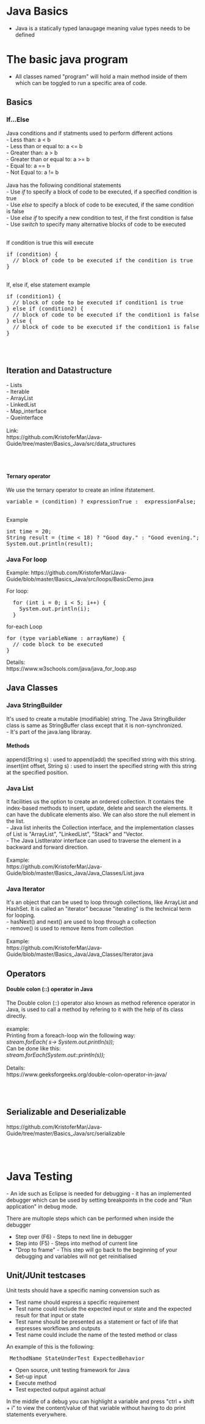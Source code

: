 <h1>Java Basics</h1>

- Java is a statically typed lanaugage meaning value types needs to be defined

<h1>The basic java program</h1>

- All classes named "program" will hold a main method inside of them which can be toggled to run a specific area of code.

<!-- Java Basics -->
<h2>Basics</h2>

<h3>If...Else</h3>
Java conditions and if statments used to perform different actions<br>
- Less than: a < b <br>
- Less than or equal to: a <= b <br>
- Greater than: a > b <br>
- Greater than or equal to: a >= b <br>
- Equal to: a == b <br>
- Not Equal to: a != b <br>

<br>
Java has the following conditional statements<br>
- Use <i>if</i> to specify a block of code to be executed, if a specified condition is true <br>
- Use <i>else</i> to specify a block of code to be executed, if the same condition is false <br>
- Use <i>else if</i> to specify a new condition to test, if the first condition is false <br>
- Use <i>switch</i> to specify many alternative blocks of code to be executed <br>
<br>

If condition is true this will execute <br>
<pre>
if (condition) {
  // block of code to be executed if the condition is true
}
</pre>

<br>
If, else if, else statement example <br>
<pre>
if (condition1) {
  // block of code to be executed if condition1 is true
} else if (condition2) {
  // block of code to be executed if the condition1 is false and condition2 is true
} else {
  // block of code to be executed if the condition1 is false and condition2 is false
}
</pre>


<br><br>
<h2>Iteration and Datastructure</h2>
- Lists <br>
- Iterable <br>
- ArrayList <br>
- LinkedList <br>
- Map_interface <br>
- Queinterface <br>
<br>
Link: <br>
https://github.com/KristoferMar/Java-Guide/tree/master/Basics_Java/src/data_structures <br>

<br><br>
<h4>Ternary operator</h4>
We use the ternary operator to create an inline ifstatement. <br>
<pre>
variable = (condition) ? expressionTrue :  expressionFalse;
</pre><br>
Example<br>
<pre>
int time = 20;
String result = (time < 18) ? "Good day." : "Good evening.";
System.out.println(result);
</pre>





<h3>Java For loop</h3>
Example:
https://github.com/KristoferMar/Java-Guide/blob/master/Basics_Java/src/loops/BasicDemo.java

For loop: <br>
<pre>
  for (int i = 0; i < 5; i++) {
    System.out.println(i);
  }
</pre>
<p>for-each Loop</p>
<pre>
for (type variableName : arrayName) {
  // code block to be executed
}
</pre>
Details: <br>
https://www.w3schools.com/java/java_for_loop.asp


<!-- Java Classes -->
<h2>Java Classes</h2>
<h3>Java StringBuilder</h3>
It's used to create a mutable (modifiable) string. The Java StringBuilder class is same as StringBuffer class except that it is non-synchronized. <br>
- It's part of the java.lang libraray. <br>
<h4>Methods</h4>
append(String s)             : used to append(add) the specified string with this string. <br>
insert(int offset, String s) : used to insert the specified string with this string at the specified position. <br>

<h3>Java List</h3>
 It facilities us the option to create an ordered collection. It contains the index-based methods to insert, update, delete and search the elements. It can have the dublicate elements also. We can also store the null element in the list. <br>
- Java list inherits the Collection interface, and the implementation classes of List is "ArrayList", "LinkedList", "Stack" and "Vector. <br>
- The Java ListIterator interface can used to traverse the element in a backward and forward direction. <br>
<br>
Example: <br>
https://github.com/KristoferMar/Java-Guide/blob/master/Basics_Java/Java_Classes/List.java 

<br>
<h3>Java Iterator</h3>
It's an object that can be used to loop through collections, like ArrayList and HashSet. It is called an "iterator" because "iterating" is the technical term for looping. <br>
- hasNext() and next() are used to loop through a collection <br>
- remove() is used to remove items from collection <br>
<br>
Example: <br>
https://github.com/KristoferMar/Java-Guide/blob/master/Basics_Java/Java_Classes/Iterator.java


<br>
<h2>Operators</h2>
<h4>Double colon (::) operator in Java</h4>
The Double colon (::) operator also known as method reference operator in Java, is used to call a method by refering to it with the help of its class directly.<br><br>
example:<br>
Printing from a foreach-loop win the following way: <br>
<i>stream.forEach( s-> System.out.println(s));</i><br>
Can be done like this:<br>
<i>stream.forEach(System.out::println(s));</i> <br>
<br>
Details: <br>
https://www.geeksforgeeks.org/double-colon-operator-in-java/

<br> <br>
<h2>Serializable and Deserializable</h2>
https://github.com/KristoferMar/Java-Guide/tree/master/Basics_Java/src/serializable

<br><br>
<h1>Java Testing</h1>
- An ide such as Eclipse is needed for debugging - it has an implemented debugger which can be used by setting breakpoints in the code and "Run application" in debug mode.

There are multople steps which can be performed when inside the debugger
- Step over (F6) - Steps to next line in debugger
- Step into (F5) - Steps into method of current line
- "Drop to frame" - This step will go back to the beginning of your debugging and variables will not get reinitialised 


<h2>Unit/JUnit testcases</h2>

Unit tests should have a specific naming convension such as
- Test name should express a specific requirement
- Test name could include the expected input or state and the expected result for that input or state
- Test name should be presented as a statement or fact of life that expresses workflows and outputs
- Test name could include the name of the tested method or class

An example of this is the following: <br>
<pre> MethodName_StateUnderTest_ExpectedBehavior </pre>

- Open source, unit testing framework for Java
- Set-up input
- Execute method
- Test expected output against actual 

In the middle of a debug you can highlight a variable and press "ctrl + shift + i" to view the content/value of that variable without having to do print statements everywhere.